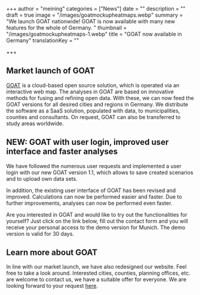 +++
author = "meining"
categories = ["News"]
date = ""
description = ""
draft = true
image = "/images/goatmockupheatmaps.webp"
summary = "We launch GOAT nationwide! GOAT is now available with many new features for the whole of Germany. "
thumbnail = "/images/goatmockupheatmaps-1.webp"
title = "GOAT now available in Germany"
translationKey = ""

+++
## Market launch of GOAT

[GOAT](/en/goat "What is GOAT?") is a cloud-based open source solution, which is operated via an interactive web map. The analyses in GOAT are based on innovative methods for fusing and refining open data. With these, we can now feed the GOAT versions for all desired cities and regions in Germany. We distribute the software as a SaaS solution, populated with data, to municipalities, counties and consultants. On request, GOAT can also be transferred to study areas worldwide.

## NEW: GOAT with user login, improved user interface and faster analyses

We have followed the numerous user requests and implemented a user login with our new GOAT version 1.1, which allows to save created scenarios and to upload own data sets.

In addition, the existing user interface of GOAT has been revised and improved. Calculations can now be performed easier and faster. Due to further improvements, analyses can now be performed even faster.

Are you interested in GOAT and would like to try out the functionalities for yourself? Just click on the link below, fill out the contact form and you will receive your personal access to the demo version for Munich. The demo version is valid for 30 days.

## Learn more about GOAT

In line with our market launch, we have also redesigned our website. Feel free to take a look around. Interested cities, counties, planning offices, etc. are welcome to contact us, we have a suitable offer for everyone. We are looking forward to your request [here](/en/contact/ "Contact us").